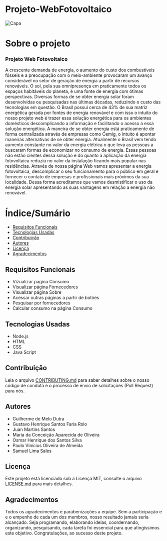 # Projeto-WebFotovoltaico
![Capa](https://cdn.pixabay.com/photo/2017/09/12/13/21/photovoltaic-system-2742302_1280.jpg)

# Sobre o projeto
### Projeto Web Fotovoltaico
  A crescente demanda de energia, o aumento do custo dos combustíveis fósseis e a preocupação com o meio-ambiente provocaram um avanço considerável no setor de geração de energia a partir de recursos renováveis. O sol, pela sua omnipresença em praticamente todos os espaços habitáveis do planeta, é uma fonte de energia com ótimas perspectivas. Diversas formas de se obter energia solar foram desenvolvidas ou pesquisadas nas últimas décadas, reduzindo o custo das tecnologias em questão. O Brasil possui cerca de 43% de sua matriz energética gerada por fontes de energia renovável e com isso o intuito do nosso projeto web é trazer essa solução energética para os ambientes domésticos descomplicando a informação e facilitando o acesso a essa solução energética.
  A maneira de se obter energia está praticamente de forma centralizada através de empresas como Cemig, o intuito é apontar maneiras alternativas de se obter energia. Atualmente o Brasil vem tendo aumento constante no valor da energia elétrica o que leva as pessoas a buscaram formas de economizar no consumo de energia. Essas pessoas não estão cientes dessa solução e do quanto a aplicação da energia fotovoltaica reduziu no valor da instalação ficando mais popular nas residências.
  Através de nossa página Web vamos apresentar a energia fotovoltaica, descomplicar o seu funcionamento para o público em geral e fornecer o contato de empresas e profissionais mais próximos da sua localidade. Dessa forma acreditamos que vamos desmistificar o uso da energia solar apresentando as suas vantagens em relação a energia não renovável.

# Índice/Sumário

* [Requisitos Funcionais](https://github.com/Projeto-WebFotovoltaico/Projeto-WebFotovoltaico/#requisitos-funcionais)
* [Tecnologias Usadas](https://github.com/Projeto-WebFotovoltaico/Projeto-WebFotovoltaico/#tecnologias-usadas)
* [Contribuição](https://github.com/Projeto-WebFotovoltaico/Projeto-WebFotovoltaico/blob/main/CONTRIBUTING.md)
* [Autores](https://github.com/Projeto-WebFotovoltaico/Projeto-WebFotovoltaico/#autores)
* [Licença](https://github.com/Projeto-WebFotovoltaico/Projeto-WebFotovoltaico/blob/main/LICENSE) 
* [Agradecimentos](https://github.com/Projeto-WebFotovoltaico/Projeto-WebFotovoltaico/#agradecimentos)

## Requisitos Funcionais 
* Vizualizar pagina Consumo
* Visualizar página Fornecedores
* Visualizar página Sobre
* Acessar outras páginas a partir de botões
* Pesquisar por fornecedores
* Calcular consumo na página Consumo 




## Tecnologias Usadas

* Node.js
* HTML
* CSS
* Java Script

## Contribuição
Leia o arquivo [CONTRIBUTING.md](https://github.com/Projeto-WebFotovoltaico/Projeto-WebFotovoltaico/blob/main/CONTRIBUTING.md) para saber detalhes sobre o nosso código de conduta e o processo de envio de solicitações (Pull Request) para nós.

## Autores

* Guilherme de Melo Dutra 
* Gustavo Henrique Santos Faria Rolo
* Juan Martins Santos 
* Maria da Conceição Aparecida de Oliveira 
* Osmar Henrique dos Santos Silva 
* Paulo Vinícius Oliveira de Almeida 
* Samuel Lima Sales 


## Licença
Este projeto está licenciado sob a Licença MIT, consulte o arquivo [LICENSE.md](https://github.com/Projeto-WebFotovoltaico/Projeto-WebFotovoltaico/blob/main/LICENSE)  para mais detalhes.

## Agradecimentos

Todos os agradecimentos e parabenizações a equipe. Sem a participação e e o empenho de cada um dos membros, nosso resultado jamais seria alcançado. Seja programando, elaborando ideias, coordernando, organizando, pesquisando, cada tarefa foi essencial para que atingíssimos este objetivo. Congratulações, ao sucesso deste projeto.
